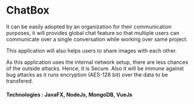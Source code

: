# ChatBox
It can be easily adopted by an organization for their communication purposes, it will provides global chat feature so that multiple users can communicate over a single conversation while working over same project.

This application will also helps users to share images with each other. 

As this application uses the internal network setup, there are less chances of the outside attacks. Hence, it is Secure.
Also it will be immune against bug attacks as it runs encryption (AES-128 bit) over the data to be transfered.

#### Technologies : JavaFX, NodeJs, MongoDB, VueJs
